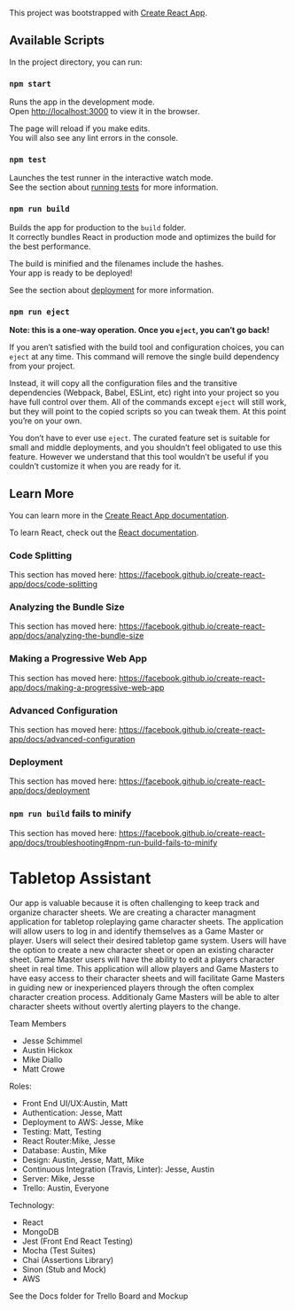This project was bootstrapped with [Create React App](https://github.com/facebook/create-react-app).

## Available Scripts

In the project directory, you can run:

### `npm start`

Runs the app in the development mode.<br>
Open [http://localhost:3000](http://localhost:3000) to view it in the browser.

The page will reload if you make edits.<br>
You will also see any lint errors in the console.

### `npm test`

Launches the test runner in the interactive watch mode.<br>
See the section about [running tests](https://facebook.github.io/create-react-app/docs/running-tests) for more information.

### `npm run build`

Builds the app for production to the `build` folder.<br>
It correctly bundles React in production mode and optimizes the build for the best performance.

The build is minified and the filenames include the hashes.<br>
Your app is ready to be deployed!

See the section about [deployment](https://facebook.github.io/create-react-app/docs/deployment) for more information.

### `npm run eject`

**Note: this is a one-way operation. Once you `eject`, you can’t go back!**

If you aren’t satisfied with the build tool and configuration choices, you can `eject` at any time. This command will remove the single build dependency from your project.

Instead, it will copy all the configuration files and the transitive dependencies (Webpack, Babel, ESLint, etc) right into your project so you have full control over them. All of the commands except `eject` will still work, but they will point to the copied scripts so you can tweak them. At this point you’re on your own.

You don’t have to ever use `eject`. The curated feature set is suitable for small and middle deployments, and you shouldn’t feel obligated to use this feature. However we understand that this tool wouldn’t be useful if you couldn’t customize it when you are ready for it.

## Learn More

You can learn more in the [Create React App documentation](https://facebook.github.io/create-react-app/docs/getting-started).

To learn React, check out the [React documentation](https://reactjs.org/).

### Code Splitting

This section has moved here: https://facebook.github.io/create-react-app/docs/code-splitting

### Analyzing the Bundle Size

This section has moved here: https://facebook.github.io/create-react-app/docs/analyzing-the-bundle-size

### Making a Progressive Web App

This section has moved here: https://facebook.github.io/create-react-app/docs/making-a-progressive-web-app

### Advanced Configuration

This section has moved here: https://facebook.github.io/create-react-app/docs/advanced-configuration

### Deployment

This section has moved here: https://facebook.github.io/create-react-app/docs/deployment

### `npm run build` fails to minify

This section has moved here: https://facebook.github.io/create-react-app/docs/troubleshooting#npm-run-build-fails-to-minify

# Tabletop Assistant

Our app is valuable because it is often challenging to keep track and organize character sheets.
We are creating a character managment application for tabletop roleplaying game character sheets. The application will allow users to log in and identify themselves as a Game Master or player. Users will select their desired tabletop game system. Users will have the option to create a new character sheet or open an existing character sheet. Game Master users will have the ability to edit a players character sheet in real time. This application will allow players and Game Masters to have easy access to their character sheets and will facilitate Game Masters in guiding new or inexperienced players through the often complex character creation process. Additionaly Game Masters will be able to alter character sheets without overtly alerting players to the change.

Team Members
* Jesse Schimmel
* Austin Hickox
* Mike Diallo
* Matt Crowe

Roles:
* Front End UI/UX:Austin, Matt
* Authentication: Jesse, Matt
* Deployment to AWS: Jesse, Mike
* Testing: Matt, Testing
* React Router:Mike, Jesse
* Database: Austin, Mike
* Design: Austin, Jesse, Matt, Mike
* Continuous Integration (Travis, Linter): Jesse, Austin
* Server: Mike, Jesse
* Trello: Austin, Everyone

Technology:
* React
* MongoDB
* Jest (Front End React Testing)
* Mocha (Test Suites)
* Chai (Assertions Library)
* Sinon (Stub and Mock)
* AWS

See the Docs folder for Trello Board and Mockup

